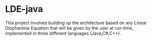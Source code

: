 # LDE-java

This project involves building up the architecture based on any Linear Diophantine Equation that will be given by the user at run-time, implemented in three different languages (Java,C#,C++).
